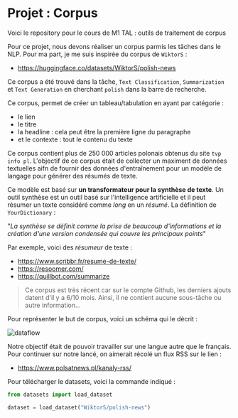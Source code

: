 # Projet : Corpus

Voici le repository pour le cours de M1 TAL : outils de traitement de corpus

Pour ce projet, nous devons réaliser un corpus parmis les tâches dans le NLP. Pour ma part, je me suis inspirée du corpus de `WiktorS` :

- https://huggingface.co/datasets/WiktorS/polish-news

Ce corpus a été trouvé dans la tâche, `Text Classification`, `Summarization` et `Text Generation` en cherchant `polish` dans la barre de recherche.

Ce corpus, permet de créer un tableau/tabulation en ayant par catégorie :

- le lien
- le titre
- la headline : cela peut être la première ligne du paragraphe
- et le contexte : tout le contenu du texte

Ce corpus contient plus de 250 000 articles polonais obtenus du site `tvp info pl`. L'objectif de ce corpus était de collecter un maximent de données textuelles aifn de fournir des données d'entraînement pour un modèle de langage pour générer des résumés de texte.

Ce modèle est basé sur **un transformateur pour la synthèse de texte**. Un outil synthèse est un outil basé sur l'intelligence artificielle et il peut résumer un texte considéré comme *long* en un *résumé*.
La définition de `YourDictionary` :

"*La synthèse se définit comme la prise de beaucoup d'informations et la création d'une version condensée qui couvre les principaux points*"

Par exemple, voici des *résumeur* de texte :
- https://www.scribbr.fr/resume-de-texte/
- https://resoomer.com/
- https://quillbot.com/summarize

> Ce corpus est très récent car sur le compte Github, les derniers ajouts datent d'il y a 6/10 mois. Ainsi, il ne contient aucune sous-tâche ou autre information...

Pour représenter le but de corpus, voici un schéma qui le décrit :

![dataflow](https://github.com/WiktorSob/scraper-tvp/assets/94312553/60ca5c69-e353-4b83-b774-5fe526be9dc6)

Notre objectif était de pouvoir travailler sur une langue autre que le français. Pour continuer sur notre lancé, on aimerait récolé un flux RSS sur le lien :

- https://www.polsatnews.pl/kanaly-rss/

Pour télécharger le datasets, voici la commande indiqué :

```py
from datasets import load_dataset

dataset = load_dataset("WiktorS/polish-news")
```
